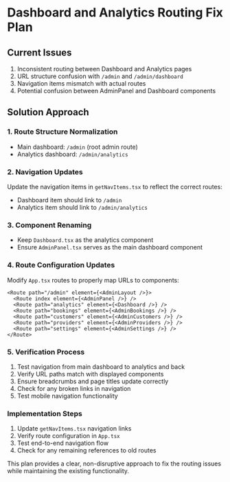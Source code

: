 # Dashboard and Analytics Routing Fix Plan

## Current Issues
1. Inconsistent routing between Dashboard and Analytics pages
2. URL structure confusion with `/admin` and `/admin/dashboard` 
3. Navigation items mismatch with actual routes
4. Potential confusion between AdminPanel and Dashboard components

## Solution Approach

### 1. Route Structure Normalization
- Main dashboard: `/admin` (root admin route)
- Analytics dashboard: `/admin/analytics`

### 2. Navigation Updates
Update the navigation items in `getNavItems.tsx` to reflect the correct routes:
- Dashboard item should link to `/admin`
- Analytics item should link to `/admin/analytics`

### 3. Component Renaming
- Keep `Dashboard.tsx` as the analytics component
- Ensure `AdminPanel.tsx` serves as the main dashboard component

### 4. Route Configuration Updates
Modify `App.tsx` routes to properly map URLs to components:
```tsx
<Route path="/admin" element={<AdminLayout />}>
  <Route index element={<AdminPanel />} />
  <Route path="analytics" element={<Dashboard />} />
  <Route path="bookings" element={<AdminBookings />} />
  <Route path="customers" element={<AdminCustomers />} />
  <Route path="providers" element={<AdminProviders />} />
  <Route path="settings" element={<AdminSettings />} />
</Route>
```

### 5. Verification Process
1. Test navigation from main dashboard to analytics and back
2. Verify URL paths match with displayed components
3. Ensure breadcrumbs and page titles update correctly
4. Check for any broken links in navigation
5. Test mobile navigation functionality

### Implementation Steps
1. Update `getNavItems.tsx` navigation links
2. Verify route configuration in `App.tsx`
3. Test end-to-end navigation flow
4. Check for any remaining references to old routes

This plan provides a clear, non-disruptive approach to fix the routing issues while maintaining the existing functionality.
